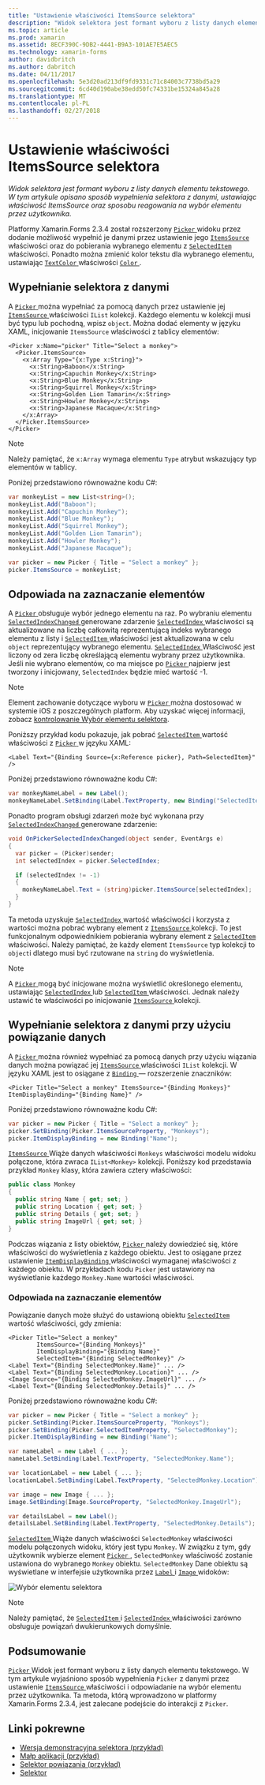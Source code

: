 ```yaml
---
title: "Ustawienie właściwości ItemsSource selektora"
description: "Widok selektora jest formant wyboru z listy danych elementu tekstowego. W tym artykule opisano sposób wypełnienia selektora z danymi, ustawiając właściwość ItemsSource oraz sposobu reagowania na wybór elementu przez użytkownika."
ms.topic: article
ms.prod: xamarin
ms.assetid: 8ECF390C-9DB2-4441-B9A3-101AE7E5AEC5
ms.technology: xamarin-forms
author: davidbritch
ms.author: dabritch
ms.date: 04/11/2017
ms.openlocfilehash: 5e3d20ad213df9fd9331c71c84003c7738bd5a29
ms.sourcegitcommit: 6cd40d190abe38edd50fc74331be15324a845a28
ms.translationtype: MT
ms.contentlocale: pl-PL
ms.lasthandoff: 02/27/2018
---
```

# <a name="setting-a-pickers-itemssource-property"></a>Ustawienie właściwości ItemsSource selektora

_Widok selektora jest formant wyboru z listy danych elementu tekstowego. W tym artykule opisano sposób wypełnienia selektora z danymi, ustawiając właściwość ItemsSource oraz sposobu reagowania na wybór elementu przez użytkownika._

Platformy Xamarin.Forms 2.3.4 został rozszerzony [ `Picker` ](https://developer.xamarin.com/api/type/Xamarin.Forms.Picker/) widoku przez dodanie możliwość wypełnić je danymi przez ustawienie jego [ `ItemsSource` ](https://developer.xamarin.com/api/property/Xamarin.Forms.Picker.ItemsSource/) właściwości oraz do pobierania wybranego elementu z [ `SelectedItem` ](https://developer.xamarin.com/api/property/Xamarin.Forms.Picker.SelectedItem/) właściwości. Ponadto można zmienić kolor tekstu dla wybranego elementu, ustawiając [ `TextColor` ](https://developer.xamarin.com/api/property/Xamarin.Forms.Picker.TextColor/) właściwości [ `Color` ](https://developer.xamarin.com/api/type/Xamarin.Forms.Color/).

## <a name="populating-a-picker-with-data"></a>Wypełnianie selektora z danymi

A [ `Picker` ](https://developer.xamarin.com/api/type/Xamarin.Forms.Picker/) można wypełniać za pomocą danych przez ustawienie jej [ `ItemsSource` ](https://developer.xamarin.com/api/property/Xamarin.Forms.Picker.ItemsSource/) właściwości `IList` kolekcji. Każdego elementu w kolekcji musi być typu lub pochodną, wpisz `object`. Można dodać elementy w języku XAML, inicjowanie `ItemsSource` właściwości z tablicy elementów:

```xaml
<Picker x:Name="picker" Title="Select a monkey">
  <Picker.ItemsSource>
    <x:Array Type="{x:Type x:String}">
      <x:String>Baboon</x:String>
      <x:String>Capuchin Monkey</x:String>
      <x:String>Blue Monkey</x:String>
      <x:String>Squirrel Monkey</x:String>
      <x:String>Golden Lion Tamarin</x:String>
      <x:String>Howler Monkey</x:String>
      <x:String>Japanese Macaque</x:String>
    </x:Array>
  </Picker.ItemsSource>
</Picker>
```

> [!NOTE]
> Należy pamiętać, że `x:Array` wymaga elementu `Type` atrybut wskazujący typ elementów w tablicy.

Poniżej przedstawiono równoważne kodu C#:

```csharp
var monkeyList = new List<string>();
monkeyList.Add("Baboon");
monkeyList.Add("Capuchin Monkey");
monkeyList.Add("Blue Monkey");
monkeyList.Add("Squirrel Monkey");
monkeyList.Add("Golden Lion Tamarin");
monkeyList.Add("Howler Monkey");
monkeyList.Add("Japanese Macaque");

var picker = new Picker { Title = "Select a monkey" };
picker.ItemsSource = monkeyList;
```

## <a name="responding-to-item-selection"></a>Odpowiada na zaznaczanie elementów

A [ `Picker` ](https://developer.xamarin.com/api/type/Xamarin.Forms.Picker/) obsługuje wybór jednego elementu na raz. Po wybraniu elementu [ `SelectedIndexChanged` ](https://developer.xamarin.com/api/event/Xamarin.Forms.Picker.SelectedIndexChanged/) generowane zdarzenie [ `SelectedIndex` ](https://developer.xamarin.com/api/property/Xamarin.Forms.Picker.SelectedIndex/) właściwości są aktualizowane na liczbę całkowitą reprezentującą indeks wybranego elementu z listy i [ `SelectedItem` ](https://developer.xamarin.com/api/property/Xamarin.Forms.Picker.SelectedItem/) właściwości jest aktualizowana w celu `object` reprezentujący wybranego elementu. [ `SelectedIndex` ](https://developer.xamarin.com/api/property/Xamarin.Forms.Picker.SelectedIndex/) Właściwość jest liczony od zera liczbę określającą elementu wybrany przez użytkownika. Jeśli nie wybrano elementów, co ma miejsce po [ `Picker` ](https://developer.xamarin.com/api/type/Xamarin.Forms.Picker/) najpierw jest tworzony i inicjowany, `SelectedIndex` będzie mieć wartość -1.

> [!NOTE]
> Element zachowanie dotyczące wyboru w [ `Picker` ](https://developer.xamarin.com/api/type/Xamarin.Forms.Picker/) można dostosować w systemie iOS z poszczególnych platform. Aby uzyskać więcej informacji, zobacz [kontrolowanie Wybór elementu selektora](~/xamarin-forms/platform/platform-specifics/consuming/ios.md#picker_update_mode).

Poniższy przykład kodu pokazuje, jak pobrać [ `SelectedItem` ](https://developer.xamarin.com/api/property/Xamarin.Forms.Picker.SelectedItem/) wartość właściwości z [ `Picker` ](https://developer.xamarin.com/api/type/Xamarin.Forms.Picker/) w języku XAML:

```xaml
<Label Text="{Binding Source={x:Reference picker}, Path=SelectedItem}" />
```

Poniżej przedstawiono równoważne kodu C#:

```csharp
var monkeyNameLabel = new Label();
monkeyNameLabel.SetBinding(Label.TextProperty, new Binding("SelectedItem", source: picker));
```

Ponadto program obsługi zdarzeń może być wykonana przy [ `SelectedIndexChanged` ](https://developer.xamarin.com/api/event/Xamarin.Forms.Picker.SelectedIndexChanged/) generowane zdarzenie:

```csharp
void OnPickerSelectedIndexChanged(object sender, EventArgs e)
{
  var picker = (Picker)sender;
  int selectedIndex = picker.SelectedIndex;

  if (selectedIndex != -1)
  {
    monkeyNameLabel.Text = (string)picker.ItemsSource[selectedIndex];
  }
}
```

Ta metoda uzyskuje [ `SelectedIndex` ](https://developer.xamarin.com/api/property/Xamarin.Forms.Picker.SelectedIndex/) wartość właściwości i korzysta z wartości można pobrać wybrany element z [ `ItemsSource` ](https://developer.xamarin.com/api/property/Xamarin.Forms.Picker.ItemsSource/) kolekcji. To jest funkcjonalnym odpowiednikiem pobierania wybrany element z [ `SelectedItem` ](https://developer.xamarin.com/api/property/Xamarin.Forms.Picker.SelectedItem/) właściwości. Należy pamiętać, że każdy element `ItemsSource` typ kolekcji to `object`i dlatego musi być rzutowane na `string` do wyświetlenia.

> [!NOTE]
> A [ `Picker` ](https://developer.xamarin.com/api/type/Xamarin.Forms.Picker/) mogą być inicjowane można wyświetlić określonego elementu, ustawiając [ `SelectedIndex` ](https://developer.xamarin.com/api/property/Xamarin.Forms.Picker.SelectedIndex/) lub [ `SelectedItem` ](https://developer.xamarin.com/api/property/Xamarin.Forms.Picker.SelectedItem/) właściwości. Jednak należy ustawić te właściwości po inicjowanie [ `ItemsSource` ](https://developer.xamarin.com/api/property/Xamarin.Forms.Picker.ItemsSource/) kolekcji.

## <a name="populating-a-picker-with-data-using-data-binding"></a>Wypełnianie selektora z danymi przy użyciu powiązanie danych

A [ `Picker` ](https://developer.xamarin.com/api/type/Xamarin.Forms.Picker/) można również wypełniać za pomocą danych przy użyciu wiązania danych można powiązać jej [ `ItemsSource` ](https://developer.xamarin.com/api/property/Xamarin.Forms.Picker.ItemsSource/) właściwości `IList` kolekcji. W języku XAML jest to osiągane z [ `Binding` ](https://developer.xamarin.com/api/type/Xamarin.Forms.Xaml.BindingExtension/) — rozszerzenie znaczników:

```xaml
<Picker Title="Select a monkey" ItemsSource="{Binding Monkeys}" ItemDisplayBinding="{Binding Name}" />
```

Poniżej przedstawiono równoważne kodu C#:

```csharp
var picker = new Picker { Title = "Select a monkey" };
picker.SetBinding(Picker.ItemsSourceProperty, "Monkeys");
picker.ItemDisplayBinding = new Binding("Name");
```

[ `ItemsSource` ](https://developer.xamarin.com/api/property/Xamarin.Forms.Picker.ItemsSource/) Wiąże danych właściwości `Monkeys` właściwości modelu widoku połączone, która zwraca `IList<Monkey>` kolekcji. Poniższy kod przedstawia przykład `Monkey` klasy, która zawiera cztery właściwości:

```csharp
public class Monkey
{
  public string Name { get; set; }
  public string Location { get; set; }
  public string Details { get; set; }
  public string ImageUrl { get; set; }
}
```

Podczas wiązania z listy obiektów, [ `Picker` ](https://developer.xamarin.com/api/type/Xamarin.Forms.Picker/) należy dowiedzieć się, które właściwości do wyświetlenia z każdego obiektu. Jest to osiągane przez ustawienie [ `ItemDisplayBinding` ](https://developer.xamarin.com/api/property/Xamarin.Forms.Picker.ItemDisplayBinding/) właściwości wymaganej właściwości z każdego obiektu. W przykładach kodu `Picker` jest ustawiony na wyświetlanie każdego `Monkey.Name` wartości właściwości.

### <a name="responding-to-item-selection"></a>Odpowiada na zaznaczanie elementów

Powiązanie danych może służyć do ustawioną obiektu [ `SelectedItem` ](https://developer.xamarin.com/api/property/Xamarin.Forms.Picker.SelectedItem/) wartość właściwości, gdy zmienia:

```xaml
<Picker Title="Select a monkey"
        ItemsSource="{Binding Monkeys}"
        ItemDisplayBinding="{Binding Name}"
        SelectedItem="{Binding SelectedMonkey}" />
<Label Text="{Binding SelectedMonkey.Name}" ... />
<Label Text="{Binding SelectedMonkey.Location}" ... />
<Image Source="{Binding SelectedMonkey.ImageUrl}" ... />
<Label Text="{Binding SelectedMonkey.Details}" ... />
```

Poniżej przedstawiono równoważne kodu C#:

```csharp
var picker = new Picker { Title = "Select a monkey" };
picker.SetBinding(Picker.ItemsSourceProperty, "Monkeys");
picker.SetBinding(Picker.SelectedItemProperty, "SelectedMonkey");
picker.ItemDisplayBinding = new Binding("Name");

var nameLabel = new Label { ... };
nameLabel.SetBinding(Label.TextProperty, "SelectedMonkey.Name");

var locationLabel = new Label { ... };
locationLabel.SetBinding(Label.TextProperty, "SelectedMonkey.Location");

var image = new Image { ... };
image.SetBinding(Image.SourceProperty, "SelectedMonkey.ImageUrl");

var detailsLabel = new Label();
detailsLabel.SetBinding(Label.TextProperty, "SelectedMonkey.Details");
```

[ `SelectedItem` ](https://developer.xamarin.com/api/property/Xamarin.Forms.Picker.SelectedItem/) Wiąże danych właściwości `SelectedMonkey` właściwości modelu połączonych widoku, który jest typu `Monkey`. W związku z tym, gdy użytkownik wybierze element [ `Picker` ](https://developer.xamarin.com/api/type/Xamarin.Forms.Picker/), `SelectedMonkey` właściwość zostanie ustawiona do wybranego `Monkey` obiektu. `SelectedMonkey` Dane obiektu są wyświetlane w interfejsie użytkownika przez [ `Label` ](https://developer.xamarin.com/api/type/Xamarin.Forms.Label/) i [ `Image` ](https://developer.xamarin.com/api/type/Xamarin.Forms.Image/) widoków:

![](populating-itemssource-images/monkeys.png "Wybór elementu selektora")

> [!NOTE]
> Należy pamiętać, że [ `SelectedItem` ](https://developer.xamarin.com/api/property/Xamarin.Forms.Picker.SelectedItem/) i [ `SelectedIndex` ](https://developer.xamarin.com/api/property/Xamarin.Forms.Picker.SelectedIndex/) właściwości zarówno obsługuje powiązań dwukierunkowych domyślnie.

## <a name="summary"></a>Podsumowanie

[ `Picker` ](https://developer.xamarin.com/api/type/Xamarin.Forms.Picker/) Widok jest formant wyboru z listy danych elementu tekstowego. W tym artykule wyjaśniono sposób wypełnienia `Picker` z danymi przez ustawienie [ `ItemsSource` ](https://developer.xamarin.com/api/property/Xamarin.Forms.Picker.ItemsSource/) właściwości i odpowiadanie na wybór elementu przez użytkownika. Ta metoda, którą wprowadzono w platformy Xamarin.Forms 2.3.4, jest zalecane podejście do interakcji z `Picker`.


## <a name="related-links"></a>Linki pokrewne

- [Wersja demonstracyjna selektora (przykład)](https://developer.xamarin.com/samples/xamarin-forms/UserInterface/PickerDemo/)
- [Małp aplikacji (przykład)](https://developer.xamarin.com/samples/xamarin-forms/UserInterface/MonkeyAppPicker/)
- [Selektor powiązania (przykład)](https://developer.xamarin.com/samples/xamarin-forms/UserInterface/BindablePicker/)
- [Selektor](https://developer.xamarin.com/api/type/Xamarin.Forms.Picker/)
